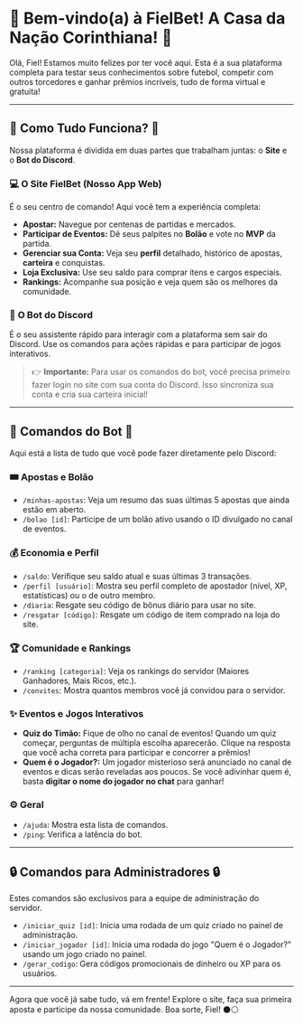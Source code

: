# 🎉 Bem-vindo(a) à FielBet! A Casa da Nação Corinthiana! 🎉

Olá, Fiel! Estamos muito felizes por ter você aqui. Esta é a sua plataforma completa para testar seus conhecimentos sobre futebol, competir com outros torcedores e ganhar prêmios incríveis, tudo de forma virtual e gratuita!

---

## 🖤 Como Tudo Funciona? 🤍

Nossa plataforma é dividida em duas partes que trabalham juntas: o **Site** e o **Bot do Discord**.

### 💻 **O Site FielBet (Nosso App Web)**
É o seu centro de comando! Aqui você tem a experiência completa:
- **Apostar:** Navegue por centenas de partidas e mercados.
- **Participar de Eventos:** Dê seus palpites no **Bolão** e vote no **MVP** da partida.
- **Gerenciar sua Conta:** Veja seu **perfil** detalhado, histórico de apostas, **carteira** e conquistas.
- **Loja Exclusiva:** Use seu saldo para comprar itens e cargos especiais.
- **Rankings:** Acompanhe sua posição e veja quem são os melhores da comunidade.

### 🤖 **O Bot do Discord**
É o seu assistente rápido para interagir com a plataforma sem sair do Discord. Use os comandos para ações rápidas e para participar de jogos interativos.

> 👉 **Importante:** Para usar os comandos do bot, você precisa primeiro fazer login no site com sua conta do Discord. Isso sincroniza sua conta e cria sua carteira inicial!

---

## 🚀 Comandos do Bot 🚀

Aqui está a lista de tudo que você pode fazer diretamente pelo Discord:

### 🎟️ **Apostas e Bolão**
- `/minhas-apostas`: Veja um resumo das suas últimas 5 apostas que ainda estão em aberto.
- `/bolao [id]`: Participe de um bolão ativo usando o ID divulgado no canal de eventos.

### 💰 **Economia e Perfil**
- `/saldo`: Verifique seu saldo atual e suas últimas 3 transações.
- `/perfil [usuário]`: Mostra seu perfil completo de apostador (nível, XP, estatísticas) ou o de outro membro.
- `/diaria`: Resgate seu código de bônus diário para usar no site.
- `/resgatar [código]`: Resgate um código de item comprado na loja do site.

### 🏆 **Comunidade e Rankings**
- `/ranking [categoria]`: Veja os rankings do servidor (Maiores Ganhadores, Mais Ricos, etc.).
- `/convites`: Mostra quantos membros você já convidou para o servidor.

### ✨ **Eventos e Jogos Interativos**
- **Quiz do Timão:** Fique de olho no canal de eventos! Quando um quiz começar, perguntas de múltipla escolha aparecerão. Clique na resposta que você acha correta para participar e concorrer a prêmios!
- **Quem é o Jogador?:** Um jogador misterioso será anunciado no canal de eventos e dicas serão reveladas aos poucos. Se você adivinhar quem é, basta **digitar o nome do jogador no chat** para ganhar!

### ⚙️ **Geral**
- `/ajuda`: Mostra esta lista de comandos.
- `/ping`: Verifica a latência do bot.

---

## 🔒 Comandos para Administradores 🔒

Estes comandos são exclusivos para a equipe de administração do servidor.

- `/iniciar_quiz [id]`: Inicia uma rodada de um quiz criado no painel de administração.
- `/iniciar_jogador [id]`: Inicia uma rodada do jogo "Quem é o Jogador?" usando um jogo criado no painel.
- `/gerar_codigo`: Gera códigos promocionais de dinheiro ou XP para os usuários.

---

Agora que você já sabe tudo, vá em frente! Explore o site, faça sua primeira aposta e participe da nossa comunidade. Boa sorte, Fiel! ⚫⚪
